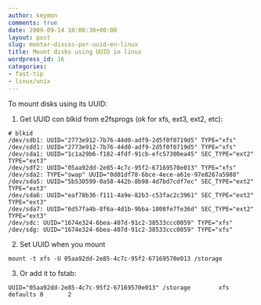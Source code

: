```yaml
---
author: keymon
comments: true
date: 2009-09-14 10:00:30+00:00
layout: post
slug: montar-discos-por-uuid-en-linux
title: Mount disks using UUID in linux
wordpress_id: 16
categories:
- fast-tip
- linux/unix
---
```







To mount disks using its UUID:



	
  1. Get UUID con blkid from e2fsprogs (ok for xfs, ext3, ext2, etc):

    
    # blkid
    /dev/sdb1: UUID="2773e912-7b76-44d0-adf9-2d5f0f0719d5" TYPE="xfs"
    /dev/sdd1: UUID="2773e912-7b76-44d0-adf9-2d5f0f0719d5" TYPE="xfs"
    /dev/sda1: UUID="1c1a29b6-f182-4fdf-91cb-efc57300ea45" SEC_TYPE="ext2" TYPE="ext3"
    /dev/sdf2: UUID="05aa92dd-2e85-4c7c-95f2-67169570e013" TYPE="xfs"
    /dev/sda2: TYPE="swap" UUID="0d01df78-6bce-4ece-a61e-97e8267a5988"
    /dev/sda5: UUID="5b530599-0a58-442b-8b98-4d7bd7cdf7ec" SEC_TYPE="ext2" TYPE="ext3"
    /dev/sda6: UUID="eaf78b36-f111-4a9e-82b3-c53fac2c3961" SEC_TYPE="ext2" TYPE="ext3"
    /dev/sda7: UUID="6d57fa4b-8f6a-4d1b-9bba-1808fe7fe36d" SEC_TYPE="ext2" TYPE="ext3"
    /dev/sdc: UUID="1674e324-6bea-407d-91c2-38533ccc0059" TYPE="xfs"
    /dev/sdg: UUID="1674e324-6bea-407d-91c2-38533ccc0059" TYPE="xfs"




	
  2. Set UUID when you mount

    
    mount -t xfs -U 05aa92dd-2e85-4c7c-95f2-67169570e013 /storage




	
  3. Or add it to fstab:

    
    UUID="05aa92dd-2e85-4c7c-95f2-67169570e013" /storage        xfs     defaults 0       2









